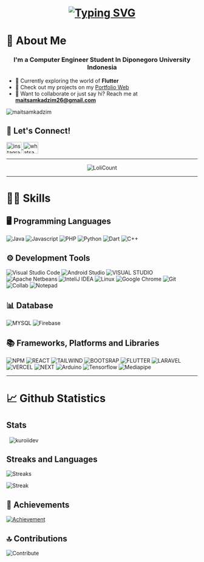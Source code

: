 <h1 align="center">
    <a href="https://github.com/kuroiidev">
        <img src="https://readme-typing-svg.demolab.com?font=Signika&size=36&pause=500&color=C38FFF&center=true&vCenter=true&width=435&lines=Hey%2C+I'm+Maitsam+Kadzim!+%F0%9F%94%A5" alt="Typing SVG" />
    </a>
</h1>

# 🌌 About Me
<h3 align="center">
    I'm a Computer Engineer Student In Diponegoro University Indonesia
</h3>

- 🚀 Currently exploring the world of **Flutter** 
- 📁 Check out my projects on my [Portfolio Web](https://maitsam-kadzim.vercel.app)
- 📲 Want to collaborate or just say hi? Reach me at **maitsamkadzim26@gmail.com**

<p align="left">
  <img src="https://komarev.com/ghpvc/?username=maitsamkadzim&label=Profile+Visitors&color=0097E6&style=flat" alt="maitsamkadzim" />
</p>

## 🤗 Let's Connect!
<p align="left">
    <a href="https://instagram.com/kuroi.dev" target="blank">
        <img align="center" src="https://raw.githubusercontent.com/rahuldkjain/github-profile-readme-generator/master/src/images/icons/Social/instagram.svg" alt="instagram" height="30" width="40" />
    </a>
    <a href="https://wa.me/6287719771512/?text=Hi%2C%20I%27m%20<name>" target="blank">
        <img align="center" src="https://raw.githubusercontent.com/rahuldkjain/github-profile-readme-generator/master/src/images/icons/Social/whatsapp.svg" alt="whatsapp" height="30" width="40" />
    </a>
</p>

<hr>

<div align="center">
  <img src="https://count.getloli.com/get/@kuroi.dev?theme=rule34" alt="LoliCount"/>
</div>

<hr>

# 🤹🏻 Skills

## 🖥️ Programming Languages
![Java](https://img.shields.io/badge/Java-ED8B00?style=for-the-badge&logo=openjdk&logoColor=white)
![Javascript](https://img.shields.io/badge/JavaScript-F7DF1E?style=for-the-badge&logo=javascript&logoColor=black)
![PHP](https://img.shields.io/badge/PHP-777BB4?style=for-the-badge&logo=php&logoColor=white)
![Python](https://img.shields.io/badge/Python-3776AB?style=for-the-badge&logo=python&logoColor=white)
![Dart](https://img.shields.io/badge/Dart-0175C2?style=for-the-badge&logo=dart&logoColor=white)
![C++](https://img.shields.io/badge/C%2B%2B-00599C?style=for-the-badge&logo=c%2B%2B&logoColor=white)

## ⚙️ Development Tools
![Visual Studio Code](https://img.shields.io/badge/Visual_Studio_Code-0078D4?style=for-the-badge&logo=visual%20studio%20code&logoColor=white)
![Android Studio](https://img.shields.io/badge/Android_Studio-3DDC84?style=for-the-badge&logo=android-studio&logoColor=white)
![VISUAL STUDIO](https://img.shields.io/badge/Visual_Studio-5C2D91?style=for-the-badge&logo=visual%20studio&logoColor=white)
![Apache Netbeans](https://img.shields.io/badge/apache%20netbeans-1B6AC6?style=for-the-badge&logo=apache%20netbeans%20IDE&logoColor=white)
![InteliJ IDEA](https://img.shields.io/badge/IntelliJ_IDEA-000000.svg?style=for-the-badge&logo=intellij-idea&logoColor=white)
![Linux](https://img.shields.io/badge/Linux-FCC624?style=for-the-badge&logo=linux&logoColor=black)
![Google Chrome](https://img.shields.io/badge/Google_chrome-FFA07A?style=for-the-badge&logo=Google-chrome&logoColor=white)
![Git](https://img.shields.io/badge/GIT-E44C30?style=for-the-badge&logo=git&logoColor=white)
![Collab](https://img.shields.io/badge/Collab-4285F4?style=for-the-badge&logo=google-colab&logoColor=white)
![Notepad](https://img.shields.io/badge/Notepad-007ACC?style=for-the-badge&logo=notepad++&logoColor=white)

## 📊 Database

![MYSQL](https://img.shields.io/badge/MySQL-00000F?style=for-the-badge&logo=mysql&logoColor=white)
![Firebase](https://img.shields.io/badge/Firebase-FF0000?style=for-the-badge&logo=firebase&logoColor=white)

## 📚 Frameworks, Platforms and Libraries
![NPM](https://img.shields.io/badge/npm-CB3837?style=for-the-badge&logo=npm&logoColor=white)
![REACT](https://img.shields.io/badge/React-20232A?style=for-the-badge&logo=react&logoColor=61DAFB)
![TAILWIND](https://img.shields.io/badge/Tailwind_CSS-38B2AC?style=for-the-badge&logo=tailwind-css&logoColor=white)
![BOOTSRAP](https://img.shields.io/badge/Bootstrap-563D7C?style=for-the-badge&logo=bootstrap&logoColor=white)
![FLUTTER](https://img.shields.io/badge/Flutter-02569B?style=for-the-badge&logo=flutter&logoColor=white)
![LARAVEL](https://img.shields.io/badge/Laravel-FF2D20?style=for-the-badge&logo=laravel&logoColor=white)
![VERCEL](https://img.shields.io/badge/Vercel-000000?style=for-the-badge&logo=vercel&logoColor=white)
![NEXT](https://img.shields.io/badge/Next.js-000?logo=nextdotjs&logoColor=fff&style=for-the-badge)
![Arduino](https://img.shields.io/badge/Arduino-00979D?style=for-the-badge&logo=arduino&logoColor=white)
![Tensorflow](https://img.shields.io/badge/TensorFlow-FF6F00?style=for-the-badge&logo=tensorflow&logoColor=white)
![Mediapipe](https://img.shields.io/badge/Mediapipe-4285F4?style=for-the-badge&logo=mediapipe&logoColor=white)

<hr>

# 📈 Github Statistics

## Stats
<p>&nbsp;
    <img align="center" src="https://github-readme-stats.vercel.app/api?username=kuroiidev&show_icons=true&locale=en&theme=tokyonight&no-frame=false" alt="kuroiidev" />
</p>

## Streaks and Languages
<p>
    <img align="center" src="https://github-readme-streak-stats.herokuapp.com/?user=kuroiidev&theme=tokyonight&no-frame=false" alt="Streaks" />
</p>
<p>
    <img align="center" src="https://github-readme-stats.vercel.app/api/top-langs?username=kuroiidev&show_icons=true&locale=en&layout=compact&theme=tokyonight&no-frame=false" alt="Streak" />
</p>

## 🥇 Achievements
<p align="left"> 
    <a href="https://github.com/ryo-ma/github-profile-trophy">
        <img src="https://github-profile-trophy.vercel.app/?username=kuroiidev&margin-w=15&margin-h=15&theme=tokyonight&no-frame=false" alt="Achievement" />
    </a> 
</p>

## 🔝 Contributions
<p align="left">
    <img src="https://github-contributor-stats.vercel.app/api?username=Geusan31&limit=5&theme=tokyonight&combine_all_yearly_contributions=true" alt="Contribute">
</p>


